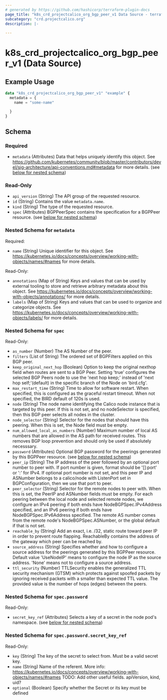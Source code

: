 ```yaml
---
# generated by https://github.com/hashicorp/terraform-plugin-docs
page_title: "k8s_crd_projectcalico_org_bgp_peer_v1 Data Source - terraform-provider-k8s"
subcategory: "crd.projectcalico.org"
description: |-
  
---
```


# k8s_crd_projectcalico_org_bgp_peer_v1 (Data Source)



## Example Usage

```terraform
data "k8s_crd_projectcalico_org_bgp_peer_v1" "example" {
  metadata = {
    name = "some-name"

  }
}
```

<!-- schema generated by tfplugindocs -->
## Schema

### Required

- `metadata` (Attributes) Data that helps uniquely identify this object. See https://github.com/kubernetes/community/blob/master/contributors/devel/sig-architecture/api-conventions.md#metadata for more details. (see [below for nested schema](#nestedatt--metadata))

### Read-Only

- `api_version` (String) The API group of the requested resource.
- `id` (String) Contains the value `metadata.name`.
- `kind` (String) The type of the requested resource.
- `spec` (Attributes) BGPPeerSpec contains the specification for a BGPPeer resource. (see [below for nested schema](#nestedatt--spec))

<a id="nestedatt--metadata"></a>
### Nested Schema for `metadata`

Required:

- `name` (String) Unique identifier for this object. See https://kubernetes.io/docs/concepts/overview/working-with-objects/names/#names for more details.

Read-Only:

- `annotations` (Map of String) Keys and values that can be used by external tooling to store and retrieve arbitrary metadata about this object. See https://kubernetes.io/docs/concepts/overview/working-with-objects/annotations/ for more details.
- `labels` (Map of String) Keys and values that can be used to organize and categorize objects. See https://kubernetes.io/docs/concepts/overview/working-with-objects/labels/ for more details.


<a id="nestedatt--spec"></a>
### Nested Schema for `spec`

Read-Only:

- `as_number` (Number) The AS Number of the peer.
- `filters` (List of String) The ordered set of BGPFilters applied on this BGP peer.
- `keep_original_next_hop` (Boolean) Option to keep the original nexthop field when routes are sent to a BGP Peer. Setting 'true' configures the selected BGP Peers node to use the 'next hop keep;' instead of 'next hop self;'(default) in the specific branch of the Node on 'bird.cfg'.
- `max_restart_time` (String) Time to allow for software restart.  When specified, this is configured as the graceful restart timeout.  When not specified, the BIRD default of 120s is used.
- `node` (String) The node name identifying the Calico node instance that is targeted by this peer. If this is not set, and no nodeSelector is specified, then this BGP peer selects all nodes in the cluster.
- `node_selector` (String) Selector for the nodes that should have this peering.  When this is set, the Node field must be empty.
- `num_allowed_local_as_numbers` (Number) Maximum number of local AS numbers that are allowed in the AS path for received routes. This removes BGP loop prevention and should only be used if absolutely necesssary.
- `password` (Attributes) Optional BGP password for the peerings generated by this BGPPeer resource. (see [below for nested schema](#nestedatt--spec--password))
- `peer_ip` (String) The IP address of the peer followed by an optional port number to peer with. If port number is given, format should be '[<IPv6>]:port' or '<IPv4>:<port>' for IPv4. If optional port number is not set, and this peer IP and ASNumber belongs to a calico/node with ListenPort set in BGPConfiguration, then we use that port to peer.
- `peer_selector` (String) Selector for the remote nodes to peer with.  When this is set, the PeerIP and ASNumber fields must be empty.  For each peering between the local node and selected remote nodes, we configure an IPv4 peering if both ends have NodeBGPSpec.IPv4Address specified, and an IPv6 peering if both ends have NodeBGPSpec.IPv6Address specified.  The remote AS number comes from the remote node's NodeBGPSpec.ASNumber, or the global default if that is not set.
- `reachable_by` (String) Add an exact, i.e. /32, static route toward peer IP in order to prevent route flapping. ReachableBy contains the address of the gateway which peer can be reached by.
- `source_address` (String) Specifies whether and how to configure a source address for the peerings generated by this BGPPeer resource.  Default value 'UseNodeIP' means to configure the node IP as the source address.  'None' means not to configure a source address.
- `ttl_security` (Number) TTLSecurity enables the generalized TTL security mechanism (GTSM) which protects against spoofed packets by ignoring received packets with a smaller than expected TTL value. The provided value is the number of hops (edges) between the peers.

<a id="nestedatt--spec--password"></a>
### Nested Schema for `spec.password`

Read-Only:

- `secret_key_ref` (Attributes) Selects a key of a secret in the node pod's namespace. (see [below for nested schema](#nestedatt--spec--password--secret_key_ref))

<a id="nestedatt--spec--password--secret_key_ref"></a>
### Nested Schema for `spec.password.secret_key_ref`

Read-Only:

- `key` (String) The key of the secret to select from.  Must be a valid secret key.
- `name` (String) Name of the referent. More info: https://kubernetes.io/docs/concepts/overview/working-with-objects/names/#names TODO: Add other useful fields. apiVersion, kind, uid?
- `optional` (Boolean) Specify whether the Secret or its key must be defined
